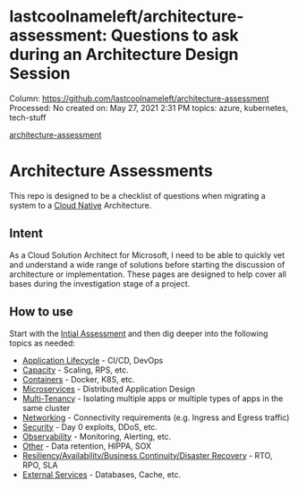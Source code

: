 # lastcoolnameleft/architecture-assessment: Questions to ask during an Architecture Design Session

Column: https://github.com/lastcoolnameleft/architecture-assessment
Processed: No
created on: May 27, 2021 2:31 PM
topics: azure, kubernetes, tech-stuff

[architecture-assessment](lastcoolnameleft%20architecture-assessment%20Questions%20e5a1d11bed1a49759c0efd6becb81d4a/architecture-assessment)

# Architecture Assessments

This repo is designed to be a checklist of questions when migrating a system to a [Cloud Native](https://www.cncf.io/) Architecture.

## Intent

As a Cloud Solution Architect for Microsoft, I need to be able to quickly vet and understand a wide range of solutions before starting the discussion of architecture or implementation. These pages are designed to help cover all bases during the investigation stage of a project.

## How to use

Start with the [Intial Assessment](https://github.com/lastcoolnameleft/architecture-assessment/blob/master/initial-assessment.md) and then dig deeper into the following topics as needed:

- [Application Lifecycle](https://github.com/lastcoolnameleft/architecture-assessment/blob/master/application-lifecycle.md) - CI/CD, DevOps
- [Capacity](https://github.com/lastcoolnameleft/architecture-assessment/blob/master/capacity.md) - Scaling, RPS, etc.
- [Containers](https://github.com/lastcoolnameleft/architecture-assessment/blob/master/containers.md) - Docker, K8S, etc.
- [Microservices](https://github.com/lastcoolnameleft/architecture-assessment/blob/master/microservices.md) - Distributed Application Design
- [Multi-Tenancy](https://github.com/lastcoolnameleft/architecture-assessment/blob/master/multi-tenancy.md) - Isolating multiple apps or multiple types of apps in the same cluster
- [Networking](https://github.com/lastcoolnameleft/architecture-assessment/blob/master/networking.md) - Connectivity requirements (e.g. Ingress and Egress traffic)
- [Security](https://github.com/lastcoolnameleft/architecture-assessment/blob/master/security.md) - Day 0 exploits, DDoS, etc.
- [Observability](https://github.com/lastcoolnameleft/architecture-assessment/blob/master/observability.md) - Monitoring, Alerting, etc.
- [Other](https://github.com/lastcoolnameleft/architecture-assessment/blob/master/other.md) - Data retention, HIPPA, SOX
- [Resiliency/Availability/Business Continuity/Disaster Recovery](https://github.com/lastcoolnameleft/architecture-assessment/blob/master/resiliency-availability.md) - RTO, RPO, SLA
- [External Services](https://github.com/lastcoolnameleft/architecture-assessment/blob/master/external-services.md) - Databases, Cache, etc.